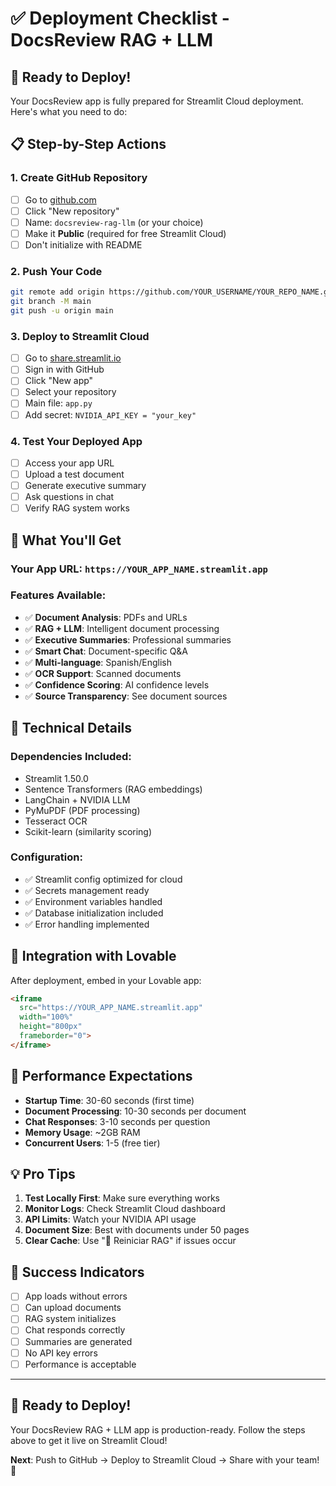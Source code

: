 # ✅ Deployment Checklist - DocsReview RAG + LLM

## 🎯 **Ready to Deploy!**

Your DocsReview app is fully prepared for Streamlit Cloud deployment. Here's what you need to do:

## **📋 Step-by-Step Actions**

### **1. Create GitHub Repository** 
- [ ] Go to [github.com](https://github.com)
- [ ] Click "New repository"
- [ ] Name: `docsreview-rag-llm` (or your choice)
- [ ] Make it **Public** (required for free Streamlit Cloud)
- [ ] Don't initialize with README

### **2. Push Your Code**
```bash
git remote add origin https://github.com/YOUR_USERNAME/YOUR_REPO_NAME.git
git branch -M main
git push -u origin main
```

### **3. Deploy to Streamlit Cloud**
- [ ] Go to [share.streamlit.io](https://share.streamlit.io)
- [ ] Sign in with GitHub
- [ ] Click "New app"
- [ ] Select your repository
- [ ] Main file: `app.py`
- [ ] Add secret: `NVIDIA_API_KEY = "your_key"`

### **4. Test Your Deployed App**
- [ ] Access your app URL
- [ ] Upload a test document
- [ ] Generate executive summary
- [ ] Ask questions in chat
- [ ] Verify RAG system works

## **🎉 What You'll Get**

### **Your App URL**: `https://YOUR_APP_NAME.streamlit.app`

### **Features Available**:
- ✅ **Document Analysis**: PDFs and URLs
- ✅ **RAG + LLM**: Intelligent document processing
- ✅ **Executive Summaries**: Professional summaries
- ✅ **Smart Chat**: Document-specific Q&A
- ✅ **Multi-language**: Spanish/English
- ✅ **OCR Support**: Scanned documents
- ✅ **Confidence Scoring**: AI confidence levels
- ✅ **Source Transparency**: See document sources

## **🔧 Technical Details**

### **Dependencies Included**:
- Streamlit 1.50.0
- Sentence Transformers (RAG embeddings)
- LangChain + NVIDIA LLM
- PyMuPDF (PDF processing)
- Tesseract OCR
- Scikit-learn (similarity scoring)

### **Configuration**:
- ✅ Streamlit config optimized for cloud
- ✅ Secrets management ready
- ✅ Environment variables handled
- ✅ Database initialization included
- ✅ Error handling implemented

## **📱 Integration with Lovable**

After deployment, embed in your Lovable app:

```html
<iframe 
  src="https://YOUR_APP_NAME.streamlit.app" 
  width="100%" 
  height="800px"
  frameborder="0">
</iframe>
```

## **🚀 Performance Expectations**

- **Startup Time**: 30-60 seconds (first time)
- **Document Processing**: 10-30 seconds per document
- **Chat Responses**: 3-10 seconds per question
- **Memory Usage**: ~2GB RAM
- **Concurrent Users**: 1-5 (free tier)

## **💡 Pro Tips**

1. **Test Locally First**: Make sure everything works
2. **Monitor Logs**: Check Streamlit Cloud dashboard
3. **API Limits**: Watch your NVIDIA API usage
4. **Document Size**: Best with documents under 50 pages
5. **Clear Cache**: Use "🔄 Reiniciar RAG" if issues occur

## **🎯 Success Indicators**

- [ ] App loads without errors
- [ ] Can upload documents
- [ ] RAG system initializes
- [ ] Chat responds correctly
- [ ] Summaries are generated
- [ ] No API key errors
- [ ] Performance is acceptable

---

## **🚀 Ready to Deploy!**

Your DocsReview RAG + LLM app is production-ready. Follow the steps above to get it live on Streamlit Cloud!

**Next**: Push to GitHub → Deploy to Streamlit Cloud → Share with your team! 🎉